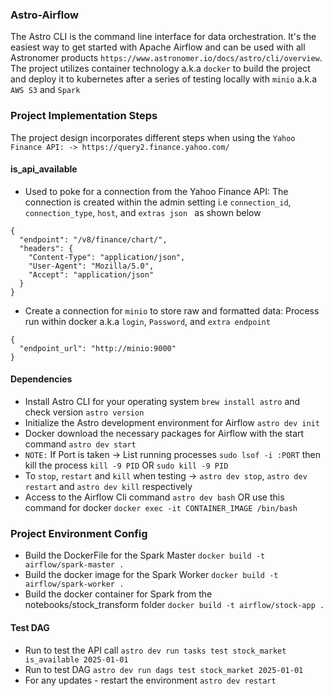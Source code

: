 ### Astro-Airflow
The Astro CLI is the command line interface for data orchestration. It's the easiest way to get started with Apache Airflow and can be used with all Astronomer products `https://www.astronomer.io/docs/astro/cli/overview`. The project utilizes container technology a.k.a `docker` to build the project and deploy it to kubernetes after a series of testing locally with `minio` a.k.a `AWS S3` and `Spark`
### Project Implementation Steps
The project design incorporates different steps when using the `Yahoo Finance API: -> https://query2.finance.yahoo.com/`
#### is_api_available
- Used to poke for a connection from the Yahoo Finance API: The connection is created within the admin setting i.e `connection_id`, `connection_type`, `host`, and `extras json ` as shown below 
```
{
  "endpoint": "/v8/finance/chart/",
  "headers": {
    "Content-Type": "application/json",
    "User-Agent": "Mozilla/5.0",
    "Accept": "application/json"
  }
}
```
- Create a connection for `minio` to store raw and formatted data: Process run within docker a.k.a `login`, `Password`, and `extra endpoint`
```
{
  "endpoint_url": "http://minio:9000"
}
```
#### Dependencies
- Install  Astro CLI for your operating system `brew install astro` and check version `astro version`
- Initialize the Astro development environment for Airflow `astro dev init`
- Docker download the necessary packages for Airflow with the start command `astro dev start`
- `NOTE:` If Port is taken -> List running processes `sudo lsof -i :PORT` then kill the process `kill -9 PID` OR `sudo kill -9 PID`
- To `stop`, `restart` and `kill` when testing -> `astro dev stop`, `astro dev restart` and `astro dev kill` respectively
- Access to the Airflow Cli command `astro dev bash` OR use this command for docker `docker exec -it CONTAINER_IMAGE /bin/bash`
### Project Environment Config
- Build the DockerFile for the Spark Master `docker build -t airflow/spark-master . `
- Build the docker image for the Spark Worker `docker build -t airflow/spark-worker .`
- Build the docker container for Spark from the notebooks/stock_transform folder `docker build -t airflow/stock-app .`
#### Test DAG
- Run to test the API call `astro dev run tasks test stock_market is_available 2025-01-01`
- Run to test DAG `astro dev run dags test stock_market 2025-01-01`
- For any updates - restart the environment `astro dev restart` 
